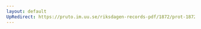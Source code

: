 ```yaml
---
layout: default
UpRedirect: https://pruto.im.uu.se/riksdagen-records-pdf/1872/prot-1872--fk--318.pdf
---
```

